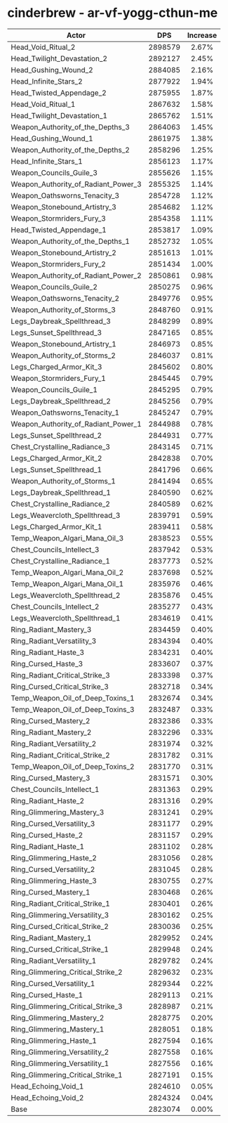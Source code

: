 # cinderbrew - ar-vf-yogg-cthun-me
| Actor | DPS | Increase |
|---|:---:|:---:|
|Head_Void_Ritual_2|2898579|2.67%|
|Head_Twilight_Devastation_2|2892127|2.45%|
|Head_Gushing_Wound_2|2884085|2.16%|
|Head_Infinite_Stars_2|2877922|1.94%|
|Head_Twisted_Appendage_2|2875955|1.87%|
|Head_Void_Ritual_1|2867632|1.58%|
|Head_Twilight_Devastation_1|2865762|1.51%|
|Weapon_Authority_of_the_Depths_3|2864063|1.45%|
|Head_Gushing_Wound_1|2861975|1.38%|
|Weapon_Authority_of_the_Depths_2|2858296|1.25%|
|Head_Infinite_Stars_1|2856123|1.17%|
|Weapon_Councils_Guile_3|2855626|1.15%|
|Weapon_Authority_of_Radiant_Power_3|2855325|1.14%|
|Weapon_Oathsworns_Tenacity_3|2854728|1.12%|
|Weapon_Stonebound_Artistry_3|2854682|1.12%|
|Weapon_Stormriders_Fury_3|2854358|1.11%|
|Head_Twisted_Appendage_1|2853817|1.09%|
|Weapon_Authority_of_the_Depths_1|2852732|1.05%|
|Weapon_Stonebound_Artistry_2|2851613|1.01%|
|Weapon_Stormriders_Fury_2|2851434|1.00%|
|Weapon_Authority_of_Radiant_Power_2|2850861|0.98%|
|Weapon_Councils_Guile_2|2850275|0.96%|
|Weapon_Oathsworns_Tenacity_2|2849776|0.95%|
|Weapon_Authority_of_Storms_3|2848760|0.91%|
|Legs_Daybreak_Spellthread_3|2848299|0.89%|
|Legs_Sunset_Spellthread_3|2847165|0.85%|
|Weapon_Stonebound_Artistry_1|2846973|0.85%|
|Weapon_Authority_of_Storms_2|2846037|0.81%|
|Legs_Charged_Armor_Kit_3|2845602|0.80%|
|Weapon_Stormriders_Fury_1|2845445|0.79%|
|Weapon_Councils_Guile_1|2845295|0.79%|
|Legs_Daybreak_Spellthread_2|2845256|0.79%|
|Weapon_Oathsworns_Tenacity_1|2845247|0.79%|
|Weapon_Authority_of_Radiant_Power_1|2844988|0.78%|
|Legs_Sunset_Spellthread_2|2844931|0.77%|
|Chest_Crystalline_Radiance_3|2843145|0.71%|
|Legs_Charged_Armor_Kit_2|2842838|0.70%|
|Legs_Sunset_Spellthread_1|2841796|0.66%|
|Weapon_Authority_of_Storms_1|2841494|0.65%|
|Legs_Daybreak_Spellthread_1|2840590|0.62%|
|Chest_Crystalline_Radiance_2|2840589|0.62%|
|Legs_Weavercloth_Spellthread_3|2839791|0.59%|
|Legs_Charged_Armor_Kit_1|2839411|0.58%|
|Temp_Weapon_Algari_Mana_Oil_3|2838523|0.55%|
|Chest_Councils_Intellect_3|2837942|0.53%|
|Chest_Crystalline_Radiance_1|2837773|0.52%|
|Temp_Weapon_Algari_Mana_Oil_2|2837698|0.52%|
|Temp_Weapon_Algari_Mana_Oil_1|2835976|0.46%|
|Legs_Weavercloth_Spellthread_2|2835876|0.45%|
|Chest_Councils_Intellect_2|2835277|0.43%|
|Legs_Weavercloth_Spellthread_1|2834619|0.41%|
|Ring_Radiant_Mastery_3|2834459|0.40%|
|Ring_Radiant_Versatility_3|2834394|0.40%|
|Ring_Radiant_Haste_3|2834231|0.40%|
|Ring_Cursed_Haste_3|2833607|0.37%|
|Ring_Radiant_Critical_Strike_3|2833398|0.37%|
|Ring_Cursed_Critical_Strike_3|2832718|0.34%|
|Temp_Weapon_Oil_of_Deep_Toxins_1|2832674|0.34%|
|Temp_Weapon_Oil_of_Deep_Toxins_3|2832487|0.33%|
|Ring_Cursed_Mastery_2|2832386|0.33%|
|Ring_Radiant_Mastery_2|2832296|0.33%|
|Ring_Radiant_Versatility_2|2831974|0.32%|
|Ring_Radiant_Critical_Strike_2|2831782|0.31%|
|Temp_Weapon_Oil_of_Deep_Toxins_2|2831770|0.31%|
|Ring_Cursed_Mastery_3|2831571|0.30%|
|Chest_Councils_Intellect_1|2831363|0.29%|
|Ring_Radiant_Haste_2|2831316|0.29%|
|Ring_Glimmering_Mastery_3|2831241|0.29%|
|Ring_Cursed_Versatility_3|2831177|0.29%|
|Ring_Cursed_Haste_2|2831157|0.29%|
|Ring_Radiant_Haste_1|2831102|0.28%|
|Ring_Glimmering_Haste_2|2831056|0.28%|
|Ring_Cursed_Versatility_2|2831045|0.28%|
|Ring_Glimmering_Haste_3|2830755|0.27%|
|Ring_Cursed_Mastery_1|2830468|0.26%|
|Ring_Radiant_Critical_Strike_1|2830401|0.26%|
|Ring_Glimmering_Versatility_3|2830162|0.25%|
|Ring_Cursed_Critical_Strike_2|2830036|0.25%|
|Ring_Radiant_Mastery_1|2829952|0.24%|
|Ring_Cursed_Critical_Strike_1|2829948|0.24%|
|Ring_Radiant_Versatility_1|2829782|0.24%|
|Ring_Glimmering_Critical_Strike_2|2829632|0.23%|
|Ring_Cursed_Versatility_1|2829344|0.22%|
|Ring_Cursed_Haste_1|2829113|0.21%|
|Ring_Glimmering_Critical_Strike_3|2828987|0.21%|
|Ring_Glimmering_Mastery_2|2828775|0.20%|
|Ring_Glimmering_Mastery_1|2828051|0.18%|
|Ring_Glimmering_Haste_1|2827594|0.16%|
|Ring_Glimmering_Versatility_2|2827558|0.16%|
|Ring_Glimmering_Versatility_1|2827556|0.16%|
|Ring_Glimmering_Critical_Strike_1|2827191|0.15%|
|Head_Echoing_Void_1|2824610|0.05%|
|Head_Echoing_Void_2|2824324|0.04%|
|Base|2823074|0.00%|
